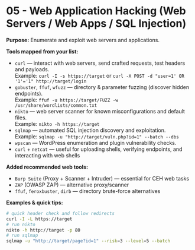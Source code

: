 # 05 - Web Application Hacking (Web Servers / Web Apps / SQL Injection)

**Purpose:** Enumerate and exploit web servers and applications.

**Tools mapped from your list:**
- `curl` — interact with web servers, send crafted requests, test headers and payloads.  
  Example: `curl -I -s https://target` or `curl -X POST -d "user=1' OR '1'='1" http://target/login`
- `gobuster`, `ffuf`, `wfuzz` — directory & parameter fuzzing (discover hidden endpoints).  
  Example: `ffuf -u https://target/FUZZ -w /usr/share/wordlists/common.txt`
- `nikto` — web server scanner for known misconfigurations and default files.  
  Example: `nikto -h https://target`
- `sqlmap` — automated SQL injection discovery and exploitation.  
  Example: `sqlmap -u "http://target/vuln.php?id=1" --batch --dbs`
- `wpscan` — WordPress enumeration and plugin vulnerability checks.
- `curl` + `netcat` — useful for uploading shells, verifying endpoints, and interacting with web shells

**Added recommended web tools:**
- `Burp Suite` (Proxy + Scanner + Intruder) — essential for CEH web tasks
- `ZAP` (OWASP ZAP) — alternative proxy/scanner
- `ffuf`, `feroxbuster`, `dirb` — directory brute-force alternatives

**Examples & quick tips:**
```bash
# quick header check and follow redirects
curl -I -L https://target
# run nikto
nikto -h http://target -p 80
# run sqlmap
sqlmap -u "http://target/page?id=1" --risk=3 --level=5 --batch
```